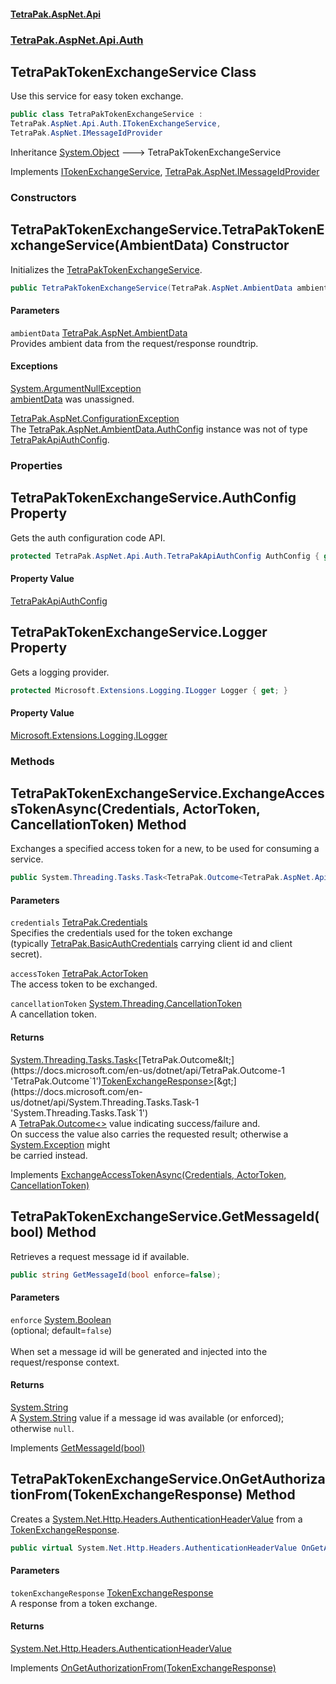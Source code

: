 #### [TetraPak.AspNet.Api](index.md 'index')
### [TetraPak.AspNet.Api.Auth](TetraPak_AspNet_Api_Auth.md 'TetraPak.AspNet.Api.Auth')
## TetraPakTokenExchangeService Class
Use this service for easy token exchange.  
```csharp
public class TetraPakTokenExchangeService :
TetraPak.AspNet.Api.Auth.ITokenExchangeService,
TetraPak.AspNet.IMessageIdProvider
```

Inheritance [System.Object](https://docs.microsoft.com/en-us/dotnet/api/System.Object 'System.Object') &#129106; TetraPakTokenExchangeService  

Implements [ITokenExchangeService](TetraPak_AspNet_Api_Auth_ITokenExchangeService.md 'TetraPak.AspNet.Api.Auth.ITokenExchangeService'), [TetraPak.AspNet.IMessageIdProvider](https://docs.microsoft.com/en-us/dotnet/api/TetraPak.AspNet.IMessageIdProvider 'TetraPak.AspNet.IMessageIdProvider')  
### Constructors
<a name='TetraPak_AspNet_Api_Auth_TetraPakTokenExchangeService_TetraPakTokenExchangeService(TetraPak_AspNet_AmbientData)'></a>
## TetraPakTokenExchangeService.TetraPakTokenExchangeService(AmbientData) Constructor
Initializes the [TetraPakTokenExchangeService](TetraPak_AspNet_Api_Auth_TetraPakTokenExchangeService.md 'TetraPak.AspNet.Api.Auth.TetraPakTokenExchangeService').  
```csharp
public TetraPakTokenExchangeService(TetraPak.AspNet.AmbientData ambientData);
```
#### Parameters
<a name='TetraPak_AspNet_Api_Auth_TetraPakTokenExchangeService_TetraPakTokenExchangeService(TetraPak_AspNet_AmbientData)_ambientData'></a>
`ambientData` [TetraPak.AspNet.AmbientData](https://docs.microsoft.com/en-us/dotnet/api/TetraPak.AspNet.AmbientData 'TetraPak.AspNet.AmbientData')  
Provides ambient data from the request/response roundtrip.  
  
#### Exceptions
[System.ArgumentNullException](https://docs.microsoft.com/en-us/dotnet/api/System.ArgumentNullException 'System.ArgumentNullException')  
[ambientData](TetraPak_AspNet_Api_Auth_TetraPakTokenExchangeService.md#TetraPak_AspNet_Api_Auth_TetraPakTokenExchangeService_TetraPakTokenExchangeService(TetraPak_AspNet_AmbientData)_ambientData 'TetraPak.AspNet.Api.Auth.TetraPakTokenExchangeService.TetraPakTokenExchangeService(TetraPak.AspNet.AmbientData).ambientData') was unassigned.  
            
[TetraPak.AspNet.ConfigurationException](https://docs.microsoft.com/en-us/dotnet/api/TetraPak.AspNet.ConfigurationException 'TetraPak.AspNet.ConfigurationException')  
The [TetraPak.AspNet.AmbientData.AuthConfig](https://docs.microsoft.com/en-us/dotnet/api/TetraPak.AspNet.AmbientData.AuthConfig 'TetraPak.AspNet.AmbientData.AuthConfig') instance was not of type [TetraPakApiAuthConfig](TetraPak_AspNet_Api_Auth_TetraPakApiAuthConfig.md 'TetraPak.AspNet.Api.Auth.TetraPakApiAuthConfig').  
  
### Properties
<a name='TetraPak_AspNet_Api_Auth_TetraPakTokenExchangeService_AuthConfig'></a>
## TetraPakTokenExchangeService.AuthConfig Property
Gets the auth configuration code API.  
```csharp
protected TetraPak.AspNet.Api.Auth.TetraPakApiAuthConfig AuthConfig { get; }
```
#### Property Value
[TetraPakApiAuthConfig](TetraPak_AspNet_Api_Auth_TetraPakApiAuthConfig.md 'TetraPak.AspNet.Api.Auth.TetraPakApiAuthConfig')
  
<a name='TetraPak_AspNet_Api_Auth_TetraPakTokenExchangeService_Logger'></a>
## TetraPakTokenExchangeService.Logger Property
Gets a logging provider.  
```csharp
protected Microsoft.Extensions.Logging.ILogger Logger { get; }
```
#### Property Value
[Microsoft.Extensions.Logging.ILogger](https://docs.microsoft.com/en-us/dotnet/api/Microsoft.Extensions.Logging.ILogger 'Microsoft.Extensions.Logging.ILogger')
  
### Methods
<a name='TetraPak_AspNet_Api_Auth_TetraPakTokenExchangeService_ExchangeAccessTokenAsync(TetraPak_Credentials_TetraPak_ActorToken_System_Threading_CancellationToken)'></a>
## TetraPakTokenExchangeService.ExchangeAccessTokenAsync(Credentials, ActorToken, CancellationToken) Method
Exchanges a specified access token for a new, to be used for consuming a service.  
```csharp
public System.Threading.Tasks.Task<TetraPak.Outcome<TetraPak.AspNet.Api.Auth.TokenExchangeResponse>> ExchangeAccessTokenAsync(TetraPak.Credentials credentials, TetraPak.ActorToken accessToken, System.Threading.CancellationToken cancellationToken);
```
#### Parameters
<a name='TetraPak_AspNet_Api_Auth_TetraPakTokenExchangeService_ExchangeAccessTokenAsync(TetraPak_Credentials_TetraPak_ActorToken_System_Threading_CancellationToken)_credentials'></a>
`credentials` [TetraPak.Credentials](https://docs.microsoft.com/en-us/dotnet/api/TetraPak.Credentials 'TetraPak.Credentials')  
Specifies the credentials used for the token exchange  
(typically [TetraPak.BasicAuthCredentials](https://docs.microsoft.com/en-us/dotnet/api/TetraPak.BasicAuthCredentials 'TetraPak.BasicAuthCredentials') carrying client id and client secret).  
  
<a name='TetraPak_AspNet_Api_Auth_TetraPakTokenExchangeService_ExchangeAccessTokenAsync(TetraPak_Credentials_TetraPak_ActorToken_System_Threading_CancellationToken)_accessToken'></a>
`accessToken` [TetraPak.ActorToken](https://docs.microsoft.com/en-us/dotnet/api/TetraPak.ActorToken 'TetraPak.ActorToken')  
The access token to be exchanged.  
  
<a name='TetraPak_AspNet_Api_Auth_TetraPakTokenExchangeService_ExchangeAccessTokenAsync(TetraPak_Credentials_TetraPak_ActorToken_System_Threading_CancellationToken)_cancellationToken'></a>
`cancellationToken` [System.Threading.CancellationToken](https://docs.microsoft.com/en-us/dotnet/api/System.Threading.CancellationToken 'System.Threading.CancellationToken')  
A cancellation token.  
  
#### Returns
[System.Threading.Tasks.Task&lt;](https://docs.microsoft.com/en-us/dotnet/api/System.Threading.Tasks.Task-1 'System.Threading.Tasks.Task`1')[TetraPak.Outcome&lt;](https://docs.microsoft.com/en-us/dotnet/api/TetraPak.Outcome-1 'TetraPak.Outcome`1')[TokenExchangeResponse](TetraPak_AspNet_Api_Auth_TokenExchangeResponse.md 'TetraPak.AspNet.Api.Auth.TokenExchangeResponse')[&gt;](https://docs.microsoft.com/en-us/dotnet/api/TetraPak.Outcome-1 'TetraPak.Outcome`1')[&gt;](https://docs.microsoft.com/en-us/dotnet/api/System.Threading.Tasks.Task-1 'System.Threading.Tasks.Task`1')  
A [TetraPak.Outcome&lt;&gt;](https://docs.microsoft.com/en-us/dotnet/api/TetraPak.Outcome-1 'TetraPak.Outcome`1') value indicating success/failure and.  
On success the value also carries the requested result; otherwise a [System.Exception](https://docs.microsoft.com/en-us/dotnet/api/System.Exception 'System.Exception') might  
be carried instead.  

Implements [ExchangeAccessTokenAsync(Credentials, ActorToken, CancellationToken)](TetraPak_AspNet_Api_Auth_ITokenExchangeService.md#TetraPak_AspNet_Api_Auth_ITokenExchangeService_ExchangeAccessTokenAsync(TetraPak_Credentials_TetraPak_ActorToken_System_Threading_CancellationToken) 'TetraPak.AspNet.Api.Auth.ITokenExchangeService.ExchangeAccessTokenAsync(TetraPak.Credentials, TetraPak.ActorToken, System.Threading.CancellationToken)')  
  
<a name='TetraPak_AspNet_Api_Auth_TetraPakTokenExchangeService_GetMessageId(bool)'></a>
## TetraPakTokenExchangeService.GetMessageId(bool) Method
Retrieves a request message id if available.   
```csharp
public string GetMessageId(bool enforce=false);
```
#### Parameters
<a name='TetraPak_AspNet_Api_Auth_TetraPakTokenExchangeService_GetMessageId(bool)_enforce'></a>
`enforce` [System.Boolean](https://docs.microsoft.com/en-us/dotnet/api/System.Boolean 'System.Boolean')  
(optional; default=`false`)<br/>  
When set a message id will be generated and injected into the request/response context.  
  
#### Returns
[System.String](https://docs.microsoft.com/en-us/dotnet/api/System.String 'System.String')  
A [System.String](https://docs.microsoft.com/en-us/dotnet/api/System.String 'System.String') value if a message id was available (or enforced); otherwise `null`.  

Implements [GetMessageId(bool)](https://docs.microsoft.com/en-us/dotnet/api/TetraPak.AspNet.IMessageIdProvider.GetMessageId#TetraPak_AspNet_IMessageIdProvider_GetMessageId_System_Boolean_ 'TetraPak.AspNet.IMessageIdProvider.GetMessageId(System.Boolean)')  
  
<a name='TetraPak_AspNet_Api_Auth_TetraPakTokenExchangeService_OnGetAuthorizationFrom(TetraPak_AspNet_Api_Auth_TokenExchangeResponse)'></a>
## TetraPakTokenExchangeService.OnGetAuthorizationFrom(TokenExchangeResponse) Method
Creates a [System.Net.Http.Headers.AuthenticationHeaderValue](https://docs.microsoft.com/en-us/dotnet/api/System.Net.Http.Headers.AuthenticationHeaderValue 'System.Net.Http.Headers.AuthenticationHeaderValue') from a [TokenExchangeResponse](TetraPak_AspNet_Api_Auth_TokenExchangeResponse.md 'TetraPak.AspNet.Api.Auth.TokenExchangeResponse').   
```csharp
public virtual System.Net.Http.Headers.AuthenticationHeaderValue OnGetAuthorizationFrom(TetraPak.AspNet.Api.Auth.TokenExchangeResponse tokenExchangeResponse);
```
#### Parameters
<a name='TetraPak_AspNet_Api_Auth_TetraPakTokenExchangeService_OnGetAuthorizationFrom(TetraPak_AspNet_Api_Auth_TokenExchangeResponse)_tokenExchangeResponse'></a>
`tokenExchangeResponse` [TokenExchangeResponse](TetraPak_AspNet_Api_Auth_TokenExchangeResponse.md 'TetraPak.AspNet.Api.Auth.TokenExchangeResponse')  
A response from a token exchange.    
  
#### Returns
[System.Net.Http.Headers.AuthenticationHeaderValue](https://docs.microsoft.com/en-us/dotnet/api/System.Net.Http.Headers.AuthenticationHeaderValue 'System.Net.Http.Headers.AuthenticationHeaderValue')  

Implements [OnGetAuthorizationFrom(TokenExchangeResponse)](TetraPak_AspNet_Api_Auth_ITokenExchangeService.md#TetraPak_AspNet_Api_Auth_ITokenExchangeService_OnGetAuthorizationFrom(TetraPak_AspNet_Api_Auth_TokenExchangeResponse) 'TetraPak.AspNet.Api.Auth.ITokenExchangeService.OnGetAuthorizationFrom(TetraPak.AspNet.Api.Auth.TokenExchangeResponse)')  
  
